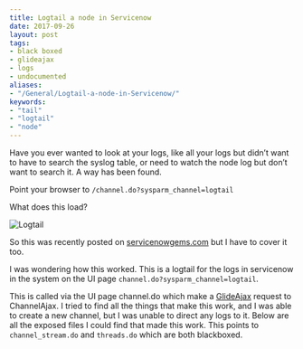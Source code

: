 ```yaml
---
title: Logtail a node in Servicenow
date: 2017-09-26
layout: post
tags:
- black boxed
- glideajax
- logs
- undocumented
aliases:
- "/General/Logtail-a-node-in-Servicenow/"
keywords:
- "tail"
- "logtail"
- "node"
---
```

Have you ever wanted to look at your logs, like all your logs but didn’t want 
to have to search the syslog table, or need to watch the node log but don’t 
want to search it.  A way has been found.  

<!--more-->

Point your browser to `/channel.do?sysparm_channel=logtail`

What does this load?

![Logtail](/uploads/logtail.png)

So this was recently posted on [servicenowgems.com](https://servicenowgems.com/2017/09/25/accessing-apache-tomcat-logs-in-real-time/) but I have to cover it too.

I was wondering how this worked.  This is a logtail for the logs in servicenow 
in the system on the UI page `channel.do?sysparm_channel=logtail`.

This is called via the UI page channel.do which make a [GlideAjax](/glideajax) 
request to ChannelAjax.  I tried to find all the things that make this work, 
and I was able to create a new channel, but I was unable to direct any logs to 
it.  Below are all the exposed files I could find that made this work.  This 
points to `channel_stream.do` and `threads.do` which are both blackboxed.